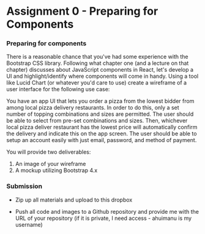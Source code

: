 # Assignment 0 - Preparing for Components

### Preparing for components

There is a reasonable chance that you've had some experience with the Bootstrap CSS library. Following what chapter one (and a lecture on that chapter) discusses about JavaScript components in React, let's develop a UI and highlight/identify where components will come in handy. Using a tool like Lucid Chart (or whatever you'd care to use) create a wireframe of a user interface for the following use case:

You have an app UI that lets you order a pizza from the lowest bidder from among local pizza delivery restaurants. In order to do this, only a set number of topping combinations and sizes are permitted. The user should be able to select from pre-set combinations and sizes. Then, whichever local pizza deliver restaurant has the lowest price will automatically confirm the delivery and indicate this on the app screen. The user should be able to setup an account easily with just email, password, and method of payment.

You will provide two deliverables:

1. An image of your wireframe
2. A mockup utilizing Bootstrap 4.x

### Submission

- Zip up all materials and upload to this dropbox

- Push all code and images to a Github repository and provide me with the URL of your repository (if it is private, I need access - ahuimanu is my username)
